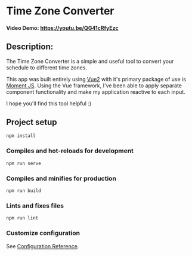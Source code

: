 # Time Zone Converter
#### Video Demo:  https://youtu.be/QG41cRfyEzc
## Description:
The Time Zone Converter is a simple and useful tool to convert your schedule to different time zones.

This app was built entirely using [Vue2](https://vuejs.org/) with it's primary package of use is [Moment JS](https://momentjs.com/). Using the Vue framework, I've been able to apply separate component functionality and make my application reactive to each input. 

I hope you'll find this tool helpful :)

## Project setup
```
npm install
```

### Compiles and hot-reloads for development
```
npm run serve
```

### Compiles and minifies for production
```
npm run build
```

### Lints and fixes files
```
npm run lint
```

### Customize configuration
See [Configuration Reference](https://cli.vuejs.org/config/).
